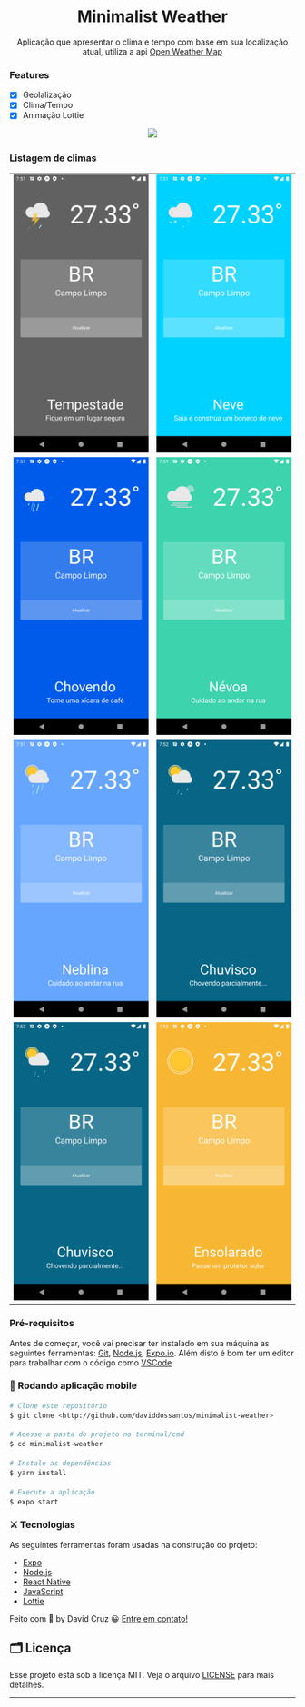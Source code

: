 <h1 align="center">Minimalist Weather</h1>

<p align="center">Aplicação que apresentar o clima e tempo com base em sua localização atual, utiliza a api <a href="https://openweathermap.org/api">Open Weather Map</a> </p>

### Features

- [x] Geolalização
- [x] Clima/Tempo
- [x] Animação Lottie

<p align="center"><img src=".github/app.gif" ></p>

### Listagem de climas

<table>
          <tr>
             <td> <img src=".github/01.png" > </td>
             <td> <img src=".github/02.png" > </td>
          </tr>
          <tr>
             <td> <img src=".github/03.png" > </td>
             <td> <img src=".github/04.png" > </td>
          </tr>
          <tr>
             <td> <img src=".github/05.png" > </td>
             <td> <img src=".github/06.png" > </td>
          </tr>
          <tr>
            <td> <img src=".github/06.png" > </td>
            <td> <img src=".github/08.png" > </td>
          </tr>
</table>

### Pré-requisitos

Antes de começar, você vai precisar ter instalado em sua máquina as seguintes ferramentas:
[Git](https://git-scm.com), [Node.js](https://nodejs.org/en/), [Expo.io](https://expo.io/). Além disto é bom ter um editor para trabalhar com o código como [VSCode](https://code.visualstudio.com/)

### 🎲 Rodando aplicação mobile

```bash
# Clone este repositório
$ git clone <http://github.com/daviddossantos/minimalist-weather>

# Acesse a pasta do projeto no terminal/cmd
$ cd minimalist-weather

# Instale as dependências
$ yarn install

# Execute a aplicação
$ expo start
```

### ⚔ Tecnologias

As seguintes ferramentas foram usadas na construção do projeto:

- [Expo](https://expo.io/)
- [Node.js](https://nodejs.org/en/)
- [React Native](https://reactnative.dev/)
- [JavaScript](https://www.javascript.com/)
- [Lottie](https://lottiefiles.com/)

Feito com 💖 by David Cruz 😀 [Entre em contato!](https://www.linkedin.com/in/daviddossantoscruz/)

## 🗂 Licença

Esse projeto está sob a licença MIT. Veja o arquivo [LICENSE](LICENSE.md) para mais detalhes.

---
